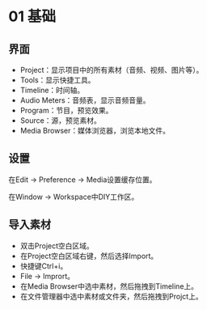 # 01 基础

## 界面

- Project：显示项目中的所有素材（音频、视频、图片等）。
- Tools：显示快捷工具。
- Timeline：时间轴。
- Audio Meters：音频表，显示音频音量。
- Program：节目，预览效果。
- Source：源，预览素材。
- Media Browser：媒体浏览器，浏览本地文件。

## 设置

在Edit -> Preference -> Media设置缓存位置。

在Window -> Workspace中DIY工作区。

## 导入素材

- 双击Project空白区域。
- 在Project空白区域右键，然后选择Import。
- 快捷键Ctrl+i。
- File -> Imprort。
- 在Media Browser中选中素材，然后拖拽到Timeline上。
- 在文件管理器中选中素材或文件夹，然后拖拽到Projct上。

